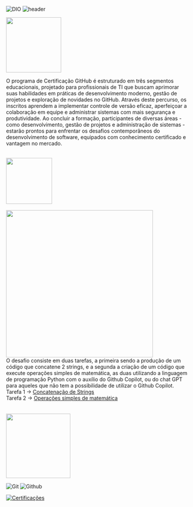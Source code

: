 ![DIO](https://github.com/Thamine-sumaya/DIO-Python-Developer/assets/160533319/55f21a8d-1695-4f0e-8d39-da4f143e8329)
![header](https://github.com/Thamine-sumaya/Github-Certification/assets/160533319/2c67bc1e-d532-43cf-8db7-b4c69bae0e2e)

<a>
<img src="https://github.com/Thamine-sumaya/Github-Certification/assets/160533319/91181343-6299-4e7b-a15e-aa990e1db31c" alt="" width="150">
</a>

O programa de Certificação GitHub é estruturado em três segmentos educacionais, projetado para profissionais de TI que buscam aprimorar suas habilidades em práticas de desenvolvimento moderno, gestão de projetos e exploração de novidades no GitHub. Através deste percurso, os inscritos aprendem a implementar controle de versão eficaz, aperfeiçoar a colaboração em equipe e administrar sistemas com mais segurança e produtividade. Ao concluir a formação, participantes de diversas áreas - como desenvolvimento, gestão de projetos e administração de sistemas - estarão prontos para enfrentar os desafios contemporâneos do desenvolvimento de software, equipados com conhecimento certificado e vantagem no mercado.
<br>
<br>

<a>
<img src="https://github.com/Thamine-sumaya/Github-Certification/assets/160533319/022e401c-e5ce-470d-b76e-1d80f2657407" alt="" width="125">
</a>
<br>
<br>
<a>
<img src="https://github.com/Thamine-sumaya/Github-Certification/assets/160533319/ef7c6227-39b5-43e2-894c-2660d1f8d785" alt="" width="400">
</a>
<br>
O desafio consiste em duas tarefas, a primeira sendo a produção de um código que concatene 2 strings, e a segunda a criação de um código que execute operações simples de matemática, as duas utilizando a linguagem de programação Python com o auxílio do Github Copilot, ou do chat GPT para aqueles que não tem a possibilidade de utilizar o Github Copilot.<br>
Tarefa 1 -> <a href="https://github.com/Thamine-sumaya/Github-Certification/blob/main/Desafio.py"> Concatenação de Strings </a> <br>
Tarefa 2 -> <a href="https://github.com/Thamine-sumaya/Github-Certification/blob/main/Desafio2.py"> Operações simples de matemática </a> <br>
<br>
<br>
<a>
<img src="https://github.com/Thamine-sumaya/Github-Certification/assets/160533319/1729aaad-fbfc-4ddb-8cb4-4344a13561ca" alt="" width="175">
</a>

![Git](https://img.shields.io/badge/git-000000.svg?style=for-the-badge&logo=git&logoColor=FFFFFF)
![Github](https://img.shields.io/badge/GitHub-000000?style=for-the-badge&logo=github&logoColor=white)

[![Certificações](https://github.com/Thamine-sumaya/Github-Certification/assets/160533319/3bb6da74-3684-4515-89bf-117fc4bd7483)](https://github.com/Thamine-sumaya/Github-Certification/blob/main/cartificações.md)
